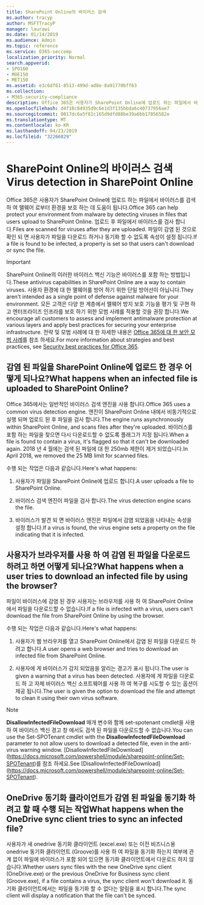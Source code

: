 ```yaml
---
title: SharePoint Online의 바이러스 검색
ms.author: tracyp
author: MSFTTracyP
manager: laurawi
ms.date: 01/14/2019
ms.audience: Admin
ms.topic: reference
ms.service: O365-seccomp
localization_priority: Normal
search.appverid:
- SPO160
- MOE150
- MET150
ms.assetid: e3c6df61-8513-499d-ad8e-8a91770bff63
ms.collection:
- M365-security-compliance
description: Office 365은 사용자가 SharePoint Online에 업로드 하는 파일에서 바이러스를 검색 하 여 맬웨어 로부터 환경을 보호 하는 데 도움이 됩니다. 업로드 후 파일에서 바이러스를 검사 합니다. 파일이 감염 된 것으로 확인 되 면 사용자가 파일을 다운로드 하거나 동기화 할 수 없도록 속성이 설정 됩니다.
ms.openlocfilehash: d4f18c84935d9c6e1d3f135bbda6c40737956ae7
ms.sourcegitcommit: 0017dc6a5f81c165d9dfd88be39a6bb17856582e
ms.translationtype: MT
ms.contentlocale: ko-KR
ms.lasthandoff: 04/23/2019
ms.locfileid: "32266829"
---
```

# <a name="virus-detection-in-sharepoint-online"></a><span data-ttu-id="f6fb9-105">SharePoint Online의 바이러스 검색</span><span class="sxs-lookup"><span data-stu-id="f6fb9-105">Virus detection in SharePoint Online</span></span>

<span data-ttu-id="f6fb9-106">Office 365은 사용자가 SharePoint Online에 업로드 하는 파일에서 바이러스를 검색 하 여 맬웨어 로부터 환경을 보호 하는 데 도움이 됩니다.</span><span class="sxs-lookup"><span data-stu-id="f6fb9-106">Office 365 can help protect your environment from malware by detecting viruses in files that users upload to SharePoint Online.</span></span> <span data-ttu-id="f6fb9-107">업로드 후 파일에서 바이러스를 검사 합니다.</span><span class="sxs-lookup"><span data-stu-id="f6fb9-107">Files are scanned for viruses after they are uploaded.</span></span> <span data-ttu-id="f6fb9-108">파일이 감염 된 것으로 확인 되 면 사용자가 파일을 다운로드 하거나 동기화 할 수 없도록 속성이 설정 됩니다.</span><span class="sxs-lookup"><span data-stu-id="f6fb9-108">If a file is found to be infected, a property is set so that users can't download or sync the file.</span></span>
  
> [!IMPORTANT]
> <span data-ttu-id="f6fb9-109">SharePoint Online의 이러한 바이러스 백신 기능은 바이러스를 포함 하는 방법입니다.</span><span class="sxs-lookup"><span data-stu-id="f6fb9-109">These antivirus capabilities in SharePoint Online are a way to contain viruses.</span></span> <span data-ttu-id="f6fb9-110">사용자 환경에 대 한 맬웨어를 방어 하기 위한 단일 방어선이 아닙니다.</span><span class="sxs-lookup"><span data-stu-id="f6fb9-110">They aren't intended as a single point of defense against malware for your environment.</span></span> <span data-ttu-id="f6fb9-111">모든 고객은 다양 한 계층에서 맬웨어 방지 보호 기능을 평가 및 구현 하 고 엔터프라이즈 인프라를 보호 하기 위한 모범 사례를 적용할 것을 권장 합니다.</span><span class="sxs-lookup"><span data-stu-id="f6fb9-111">We encourage all customers to assess and implement antimalware protection at various layers and apply best practices for securing your enterprise infrastructure.</span></span> <span data-ttu-id="f6fb9-112">전략 및 모범 사례에 대 한 자세한 내용은 [Office 365에 대 한 보안 모범 사례](security-best-practices.md)를 참조 하세요.</span><span class="sxs-lookup"><span data-stu-id="f6fb9-112">For more information about strategies and best practices, see [Security best practices for Office 365](security-best-practices.md).</span></span> 
  
## <a name="what-happens-when-an-infected-file-is-uploaded-to-sharepoint-online"></a><span data-ttu-id="f6fb9-113">감염 된 파일을 SharePoint Online에 업로드 한 경우 어떻게 되나요?</span><span class="sxs-lookup"><span data-stu-id="f6fb9-113">What happens when an infected file is uploaded to SharePoint Online?</span></span>

<span data-ttu-id="f6fb9-114">Office 365에서는 일반적인 바이러스 검색 엔진을 사용 합니다.</span><span class="sxs-lookup"><span data-stu-id="f6fb9-114">Office 365 uses a common virus detection engine.</span></span> <span data-ttu-id="f6fb9-115">엔진이 SharePoint Online 내에서 비동기적으로 실행 되며 업로드 된 후 파일을 검사 합니다.</span><span class="sxs-lookup"><span data-stu-id="f6fb9-115">The engine runs asynchronously within SharePoint Online, and scans files after they're uploaded.</span></span> <span data-ttu-id="f6fb9-116">바이러스를 포함 하는 파일을 찾으면 다시 다운로드할 수 없도록 플래그가 지정 됩니다.</span><span class="sxs-lookup"><span data-stu-id="f6fb9-116">When a file is found to contain a virus, it's flagged so that it can't be downloaded again.</span></span> <span data-ttu-id="f6fb9-117">2018 년 4 월에는 검색 된 파일에 대 한 250mb 제한이 제거 되었습니다.</span><span class="sxs-lookup"><span data-stu-id="f6fb9-117">In April 2018, we removed the 25 MB limit for scanned files.</span></span>
  
<span data-ttu-id="f6fb9-118">수행 되는 작업은 다음과 같습니다.</span><span class="sxs-lookup"><span data-stu-id="f6fb9-118">Here's what happens:</span></span>
  
1. <span data-ttu-id="f6fb9-119">사용자가 파일을 SharePoint Online에 업로드 합니다.</span><span class="sxs-lookup"><span data-stu-id="f6fb9-119">A user uploads a file to SharePoint Online.</span></span>
    
2. <span data-ttu-id="f6fb9-120">바이러스 검색 엔진이 파일을 검사 합니다.</span><span class="sxs-lookup"><span data-stu-id="f6fb9-120">The virus detection engine scans the file.</span></span>
    
3. <span data-ttu-id="f6fb9-121">바이러스가 발견 되 면 바이러스 엔진은 파일에서 감염 되었음을 나타내는 속성을 설정 합니다.</span><span class="sxs-lookup"><span data-stu-id="f6fb9-121">If a virus is found, the virus engine sets a property on the file indicating that it is infected.</span></span>
    
## <a name="what-happens-when-a-user-tries-to-download-an-infected-file-by-using-the-browser"></a><span data-ttu-id="f6fb9-122">사용자가 브라우저를 사용 하 여 감염 된 파일을 다운로드 하려고 하면 어떻게 되나요?</span><span class="sxs-lookup"><span data-stu-id="f6fb9-122">What happens when a user tries to download an infected file by using the browser?</span></span>

<span data-ttu-id="f6fb9-123">파일이 바이러스에 감염 된 경우 사용자는 브라우저를 사용 하 여 SharePoint Online에서 파일을 다운로드할 수 없습니다.</span><span class="sxs-lookup"><span data-stu-id="f6fb9-123">If a file is infected with a virus, users can't download the file from SharePoint Online by using the browser.</span></span>
  
<span data-ttu-id="f6fb9-124">수행 되는 작업은 다음과 같습니다.</span><span class="sxs-lookup"><span data-stu-id="f6fb9-124">Here's what happens:</span></span>
  
1. <span data-ttu-id="f6fb9-125">사용자가 웹 브라우저를 열고 SharePoint Online에서 감염 된 파일을 다운로드 하려고 합니다.</span><span class="sxs-lookup"><span data-stu-id="f6fb9-125">A user opens a web browser and tries to download an infected file from SharePoint Online.</span></span>
    
2. <span data-ttu-id="f6fb9-126">사용자에 게 바이러스가 감지 되었음을 알리는 경고가 표시 됩니다.</span><span class="sxs-lookup"><span data-stu-id="f6fb9-126">The user is given a warning that a virus has been detected.</span></span> <span data-ttu-id="f6fb9-127">사용자에 게 파일을 다운로드 하 고 자체 바이러스 백신 소프트웨어를 사용 하 여 복구를 시도할 수 있는 옵션이 제공 됩니다.</span><span class="sxs-lookup"><span data-stu-id="f6fb9-127">The user is given the option to download the file and attempt to clean it using their own virus software.</span></span>

> [!NOTE]
> <span data-ttu-id="f6fb9-128">**DisallowInfectedFileDownload** 매개 변수와 함께 set-spotenant cmdlet을 사용 하 여 바이러스 백신 경고 창 에서도 검색 된 파일을 다운로드할 수 없습니다.</span><span class="sxs-lookup"><span data-stu-id="f6fb9-128">You can use the Set-SPOTenant cmdlet with the **DisallowInfectedFileDownload** parameter to not allow users to download a detected file, even in the anti-virus warning window.</span></span> <span data-ttu-id="f6fb9-129">[DisallowInfectedFileDownload] (https://docs.microsoft.com/powershell/module/sharepoint-online/Set-SPOTenant)를 참조 하세요.</span><span class="sxs-lookup"><span data-stu-id="f6fb9-129">See [DisallowInfectedFileDownload] (https://docs.microsoft.com/powershell/module/sharepoint-online/Set-SPOTenant).</span></span>
    
## <a name="what-happens-when-the-onedrive-sync-client-tries-to-sync-an-infected-file"></a><span data-ttu-id="f6fb9-130">OneDrive 동기화 클라이언트가 감염 된 파일을 동기화 하려고 할 때 수행 되는 작업</span><span class="sxs-lookup"><span data-stu-id="f6fb9-130">What happens when the OneDrive sync client tries to sync an infected file?</span></span>

<span data-ttu-id="f6fb9-131">사용자가 새 onedrive 동기화 클라이언트 (excel.exe) 또는 이전 비즈니스용 onedrive 동기화 클라이언트 (Groove)를 사용 하 여 파일을 동기화 하는지 여부에 관계 없이 파일에 바이러스가 포함 되어 있으면 동기화 클라이언트에서 다운로드 하지 않습니다.</span><span class="sxs-lookup"><span data-stu-id="f6fb9-131">Whether users sync files with the new OneDrive sync client (OneDrive.exe) or the previous OneDrive for Business sync client (Groove.exe), if a file contains a virus, the sync client won't download it.</span></span> <span data-ttu-id="f6fb9-132">동기화 클라이언트에서는 파일을 동기화 할 수 없다는 알림을 표시 합니다.</span><span class="sxs-lookup"><span data-stu-id="f6fb9-132">The sync client will display a notification that the file can't be synced.</span></span>
  

